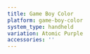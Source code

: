 ```yaml
---
title: Game Boy Color
platform: game-boy-color
system_type: handheld
variation: Atomic Purple
accessories: ''
---
```

